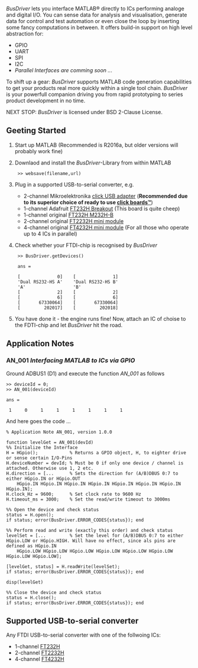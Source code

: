 *BusDriver* lets you interface MATLAB® directly to ICs performing analoge and digital I/O. You can sense data for analysis and visualisation, generate data for control and test automation or even close the loop by inserting some fancy computations in between. It offers build-in support on high level abstraction for: 

* GPIO
* UART
* SPI
* I2C
* *Parallel Interfaces are comming soon ...*

To shift up a gear: *BusDriver* supports MATLAB code generation capabilities to get your products real more quickly within a single tool chain. *BusDriver* is your powerfull companion driving you from rapid prototyping to series product development in no time.

NEXT STOP: *BusDriver* is licensed under BSD 2-Clause License.

## Geeting Started
1. Start up MATLAB (Recommended is R2016a, but older versions will probably work fine)
2. Downlaod and install the *BusDriver*-Library from within MATLAB
		
		>> websave(filename,url)		
3. Plug in a supported USB-to-serial converter, e.g.
	* 2-channel Mikroelektronika [click USB adapter](http://www.mikroe.com/click/usb-adapter/) (**Recommended due to its superior choice of ready to use [click boards™](http://www.mikroe.com/click/)**)
	* 1-channel Adafruit [FT232H Breakout](https://www.adafruit.com/products/2264) (This board is quite cheep)
	* 1-channel original [FT232H M232H-B](http://www.ftdichip.com/Products/Modules/DevelopmentModules.htm#UM232H-B) 	
	* 2-channel original [FT2232H mini module](http://www.ftdichip.com/Products/Modules/DevelopmentModules.htm#FT2232H_Mini)
	* 4-channel original [FT4232H mini module](http://www.ftdichip.com/Products/Modules/DevelopmentModules.htm#FT4232H_Mini) (For all those who operate up to 4 ICs in parallel)
4. Check whether your FTDI-chip is recognised by *BusDriver*	
		
		>> BusDriver.getDevices()
		
	    ans =
		 
    	[              0]    [              1]
    	'Dual RS232-HS A'    'Dual RS232-HS B'
    	'A'                  'B'              
    	[              2]    [              2]
    	[              6]    [              6]
    	[       67330064]    [       67330064]
    	[         202017]    [         202018]

5. You have done it - the engine runs fine! Now, attach an IC of choise to the FDTI-chip and let *BusDriver* hit the road.

## Application Notes
### AN_001 *Interfacing MATLAB to ICs via GPIO*
Ground ADBUS1 (D1) and execute the function *AN_001* as follows

	>> deviceId = 0;
	>> AN_001(deviceId)
	
	ans =

     1     0     1     1     1     1     1     1

And here goes the code ... 

	% Application Note AN_001, version 1.0.0
	
	function levelGet = AN_001(devId)
	%% Initialize the Interface
	H = HGpio();            % Returns a GPIO object, H, to eighter drive or sense certain I/O-Pins
	H.deviceNumber = devId; % Must be 0 if only one device / channel is attached. Otherwise use 1, 2 etc.
	H.direction = [...      % Sets the direction for (A/B)DBUS 0:7 to either HGpio.IN or HGpio.OUT
	    HGpio.IN HGpio.IN HGpio.IN HGpio.IN HGpio.IN HGpio.IN HGpio.IN HGpio.IN];
	H.clock_Hz = 9600;      % Set clock rate to 9600 Hz
	H.timeout_ms = 3000;    % Set the read/write timeout to 3000ms
	
	%% Open the device and check status
	status = H.open();
	if status; error(BusDriver.ERROR_CODES{status}); end
	
	%% Perform read and write (exactly this order) and check status
	levelSet = [...         % Set the level for (A/B)DBUS 0:7 to either HGpio.LOW or HGpio.HIGH. Will have no effect, since als pins are defined as HGpio.IN
	    HGpio.LOW HGpio.LOW HGpio.LOW HGpio.LOW HGpio.LOW HGpio.LOW HGpio.LOW HGpio.LOW];
	
	[levelGet, status] = H.readWrite(levelSet);
	if status; error(BusDriver.ERROR_CODES{status}); end
	
	disp(levelGet)
	
	%% Close the device and check status
	status = H.close();
	if status; error(BusDriver.ERROR_CODES{status}); end

## Supported USB-to-serial converter
Any FTDI USB-to-serial converter with one of the follwoing  ICs:

* 1-channel [FT232H](http://www.ftdichip.com/Products/ICs/FT232H.htm)
* 2-channel [FT2232H](http://www.ftdichip.com/Products/ICs/FT2232H.htm)
* 4-channel [FT4232H](http://www.ftdichip.com/Products/ICs/FT4232H.htm)
